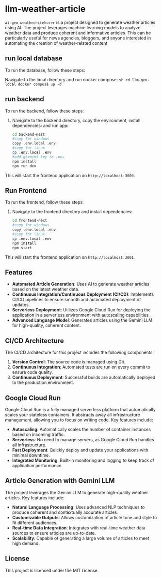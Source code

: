# llm-weather-article
`ai-gen-weathechitekurer` is a project designed to generate weather articles using AI. The project leverages machine learning models to analyze weather data and produce coherent and informative articles. This can be particularly useful for news agencies, bloggers, and anyone interested in automating the creation of weather-related content.

## run local database

To run the database, follow these steps:

Navigate to the local directory and run docker compose:
    ```sh
    cd llm-gen-local
    docker compose up -d
    ```

## run backend

To run the backend, follow these steps:

1. Navigate to the backend directory, copy the environment, install dependencies: and run app:
    ```sh
    cd backend-nest
    #copy for windows
    copy .env.local .env
    #copy for linux
    cp .env.local .env
    #add germini key to .env
    npm install
    npm run dev
    ```
This will start the frontend application on `http://localhost:3000`.

## Run Frontend

To run the frontend, follow these steps:

1. Navigate to the frontend directory and install dependencies:
    ```sh
    cd frontend-next
    #copy for windows
    copy .env.local .env
    #copy for linux
    cp .env.local .env
    npm install
    npm start
    ```

This will start the frontend application on `http://localhost:3001`.
## Features

- **Automated Article Generation**: Uses AI to generate weather articles based on the latest weather data.
- **Continuous Integration/Continuous Deployment (CI/CD)**: Implements CI/CD pipelines to ensure smooth and automated deployment of updates.
- **Serverless Deployment**: Utilizes Google Cloud Run for deploying the application in a serverless environment with autoscaling capabilities.
- **Advanced Language Model**: Generates articles using the Gemini LLM for high-quality, coherent content.

## CI/CD Architecture

The CI/CD architecture for this project includes the following components:

1. **Version Control**: The source code is managed using Git.
2. **Continuous Integration**: Automated tests are run on every commit to ensure code quality.
3. **Continuous Deployment**: Successful builds are automatically deployed to the production environment.

## Google Cloud Run

Google Cloud Run is a fully managed serverless platform that automatically scales your stateless containers. It abstracts away all infrastructure management, allowing you to focus on writing code. Key features include:

- **Autoscaling**: Automatically scales the number of container instances based on incoming traffic.
- **Serverless**: No need to manage servers, as Google Cloud Run handles all infrastructure.
- **Fast Deployment**: Quickly deploy and update your applications with minimal downtime.
- **Integrated Monitoring**: Built-in monitoring and logging to keep track of application performance.

## Article Generation with Gemini LLM

The project leverages the Gemini LLM to generate high-quality weather articles. Key features include:

- **Natural Language Processing**: Uses advanced NLP techniques to produce coherent and contextually accurate articles.
- **Customizable Outputs**: Allows customization of article tone and style to fit different audiences.
- **Real-time Data Integration**: Integrates with real-time weather data sources to ensure articles are up-to-date.
- **Scalability**: Capable of generating a large volume of articles to meet high demand.

## License

This project is licensed under the MIT License.